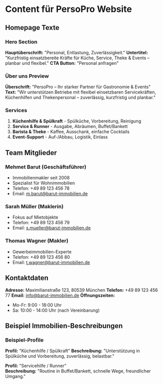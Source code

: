 # Content für PersoPro Website

## Homepage Texte

### Hero Section
**Hauptüberschrift:** "Personal, Entlastung, Zuverlässigkeit."
**Untertitel:** "Kurzfristig einsatzbereite Kräfte für Küche, Service, Theke & Events – planbar und flexibel."
**CTA Button:** "Personal anfragen"

### Über uns Preview
**Überschrift:** "PersoPro – Ihr starker Partner für Gastronomie & Events"
**Text:** "Wir unterstützen Betriebe mit flexibel einsetzbaren Servicekräften, Küchenhilfen und Thekenpersonal – zuverlässig, kurzfristig und planbar."

### Services
1. **Küchenhilfe & Spülkraft** - Spülküche, Vorbereitung, Reinigung
2. **Service & Runner** - Ausgabe, Abräumen, Buffet/Bankett  
3. **Barista & Theke** - Kaffee, Ausschank, einfache Cocktails
4. **Event-Support** - Auf-/Abbau, Logistik, Einlass

## Team Mitglieder

### Mehmet Barut (Geschäftsführer)
- Immobilienmakler seit 2008
- Spezialist für Wohnimmobilien
- Telefon: +49 89 123 456 78
- Email: m.barut@barut-immobilien.de

### Sarah Müller (Maklerin)
- Fokus auf Mietobjekte
- Telefon: +49 89 123 456 79
- Email: s.mueller@barut-immobilien.de

### Thomas Wagner (Makler)
- Gewerbeimmobilien-Experte  
- Telefon: +49 89 123 456 80
- Email: t.wagner@barut-immobilien.de

## Kontaktdaten
**Adresse:** Maximilianstraße 123, 80539 München
**Telefon:** +49 89 123 456 77
**Email:** info@barut-immobilien.de
**Öffnungszeiten:**
- Mo-Fr: 9:00 - 18:00 Uhr
- Sa: 10:00 - 14:00 Uhr (nach Vereinbarung)

## Beispiel Immobilien-Beschreibungen

### Beispiel-Profile
**Profil:** "Küchenhilfe / Spülkraft"
**Beschreibung:** "Unterstützung in Spülküche und Vorbereitung, zuverlässig, belastbar."

**Profil:** "Servicehilfe / Runner"  
**Beschreibung:** "Routine in Buffet/Bankett, schnelle Wege, freundlicher Umgang."